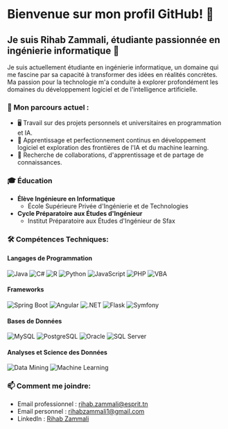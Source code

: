 # Bienvenue sur mon profil GitHub! 👋

## Je suis Rihab Zammali, étudiante passionnée en ingénierie informatique 🚀

Je suis actuellement étudiante en ingénierie informatique, un domaine qui me fascine par sa capacité à transformer des idées en réalités concrètes. Ma passion pour la technologie m'a conduite à explorer profondément les domaines du développement logiciel et de l'intelligence artificielle.

### 🌱 Mon parcours actuel :
- 🖥️ Travail sur des projets personnels et universitaires en programmation et IA.
- 📘 Apprentissage et perfectionnement continus en développement logiciel et exploration des frontières de l'IA et du machine learning.
- 🤝 Recherche de collaborations, d'apprentissage et de partage de connaissances.

### 🎓 Éducation
- **Élève Ingénieure en Informatique**
  - École Supérieure Privée d'Ingénierie et de Technologies
- **Cycle Préparatoire aux Études d'Ingénieur**
  - Institut Préparatoire aux Études d'Ingénieur de Sfax

### :hammer_and_wrench: Compétences Techniques:
#### Langages de Programmation
![Java](https://img.shields.io/badge/Java-ED8B00?style=for-the-badge&logo=java&logoColor=white)
![C#](https://img.shields.io/badge/C%23-239120?style=for-the-badge&logo=c-sharp&logoColor=white)
![R](https://img.shields.io/badge/R-276DC3?style=for-the-badge&logo=r&logoColor=white)
![Python](https://img.shields.io/badge/Python-3776AB?style=for-the-badge&logo=python&logoColor=white)
![JavaScript](https://img.shields.io/badge/JavaScript-F7DF1E?style=for-the-badge&logo=javascript&logoColor=black)
![PHP](https://img.shields.io/badge/PHP-777BB4?style=for-the-badge&logo=php&logoColor=white)
![VBA](https://img.shields.io/badge/VBA-0052CC?style=for-the-badge&logo=vba&logoColor=white)

#### Frameworks
![Spring Boot](https://img.shields.io/badge/Spring_Boot-6DB33F?style=for-the-badge&logo=spring-boot&logoColor=white)
![Angular](https://img.shields.io/badge/Angular-DD0031?style=for-the-badge&logo=angular&logoColor=white)
![.NET](https://img.shields.io/badge/.NET-512BD4?style=for-the-badge&logo=.net&logoColor=white)
![Flask](https://img.shields.io/badge/Flask-000000?style=for-the-badge&logo=flask&logoColor=white)
![Symfony](https://img.shields.io/badge/Symfony-000000?style=for-the-badge&logo=symfony&logoColor=white)

#### Bases de Données
![MySQL](https://img.shields.io/badge/MySQL-4479A1?style=for-the-badge&logo=mysql&logoColor=white)
![PostgreSQL](https://img.shields.io/badge/PostgreSQL-4169E1?style=for-the-badge&logo=postgresql&logoColor=white)
![Oracle](https://img.shields.io/badge/Oracle-F80000?style=for-the-badge&logo=oracle&logoColor=black)
![SQL Server](https://img.shields.io/badge/SQL_Server-CC2927?style=for-the-badge&logo=microsoft-sql-server&logoColor=white)

#### Analyses et Science des Données
![Data Mining](https://img.shields.io/badge/Data_Mining-00758F?style=for-the-badge&logo=data-mining&logoColor=white)
![Machine Learning](https://img.shields.io/badge/Machine_Learning-00758F?style=for-the-badge&logo=machine-learning&logoColor=white)

### 📫 Comment me joindre:
- Email professionnel : [rihab.zammali@esprit.tn](mailto:rihab.zammali@esprit.tn)
- Email personnel : [rihabzammali1@gmail.com](mailto:rihabzammali1@gmail.com)
- LinkedIn : [Rihab Zammali](https://www.linkedin.com/in/rihab-zammali-779428245/)
